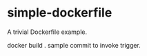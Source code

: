 simple-dockerfile
=================

A trivial Dockerfile example.

docker build .
sample commit to invoke trigger.
